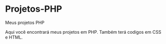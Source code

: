 # Projetos-PHP
Meus projetos PHP

Aqui você encontrará meus projetos em PHP.
Também terá codigos em CSS e HTML.
